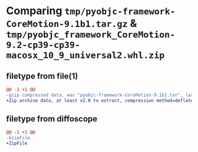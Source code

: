 # Comparing `tmp/pyobjc-framework-CoreMotion-9.1b1.tar.gz` & `tmp/pyobjc_framework_CoreMotion-9.2-cp39-cp39-macosx_10_9_universal2.whl.zip`

## filetype from file(1)

```diff
@@ -1 +1 @@
-gzip compressed data, was "pyobjc-framework-CoreMotion-9.1b1.tar", last modified: Sun Mar 26 11:21:44 2023, max compression
+Zip archive data, at least v2.0 to extract, compression method=deflate
```

## filetype from diffoscope

```diff
@@ -1 +1 @@
-GzipFile
+ZipFile
```

